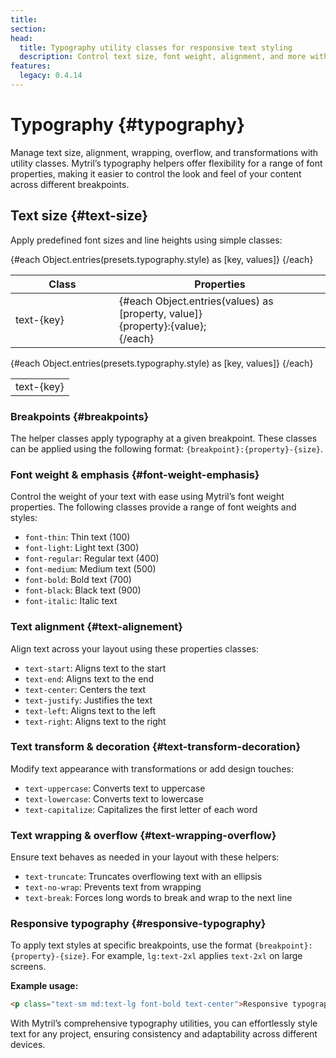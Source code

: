 ```yaml
---
title:
section:
head:
  title: Typography utility classes for responsive text styling
  description: Control text size, font weight, alignment, and more with Mytril's typography utility classes. Easily apply responsive styles for text across different breakpoints in your projects.
features:
  legacy: 0.4.14
---
```


<script lang="ts">
    import {presets} from "../index.js"
</script>

# Typography {#typography}

Manage text size, alignment, wrapping, overflow, and transformations with utility classes. Mytril’s typography helpers offer flexibility for a range of font properties, making it easier to control the look and feel of your content across different breakpoints.

## Text size {#text-size}

Apply predefined font sizes and line heights using simple classes:

<table>
    <thead>
        <tr>
            <th>Class</th>
            <th>Properties</th>
        </tr>
    </thead>
    <tbody>
        {#each Object.entries(presets.typography.style) as [key, values]}
            <tr style="margin-bottom: 5px;">
                <td style="min-width: 150px;">text-{key}</td>
                <td>
                    {#each Object.entries(values) as [property, value]}
                        <div>{property}:{value};</div>
                    {/each}
                </td>
            </tr>
        {/each}
    </tbody>
</table>

<table>
    <tbody>
        {#each Object.entries(presets.typography.style) as [key, values]}
            <tr>
                <td class={`text-{key}`}>text-{key}</td>
            </tr>
        {/each}
    </tbody>
</table>

### Breakpoints {#breakpoints}

The helper classes apply typography at a given breakpoint. These classes can be applied using the following format: `{breakpoint}:{property}-{size}`.

### Font weight & emphasis {#font-weight-emphasis}

Control the weight of your text with ease using Mytril’s font weight properties. The following classes provide a range of font weights and styles:

- `font-thin`: Thin text (100)
- `font-light`: Light text (300)
- `font-regular`: Regular text (400)
- `font-medium`: Medium text (500)
- `font-bold`: Bold text (700)
- `font-black`: Black text (900)
- `font-italic`: Italic text

### Text alignment {#text-alignement}

Align text across your layout using these properties classes:

- `text-start`: Aligns text to the start
- `text-end`: Aligns text to the end
- `text-center`: Centers the text
- `text-justify`: Justifies the text
- `text-left`: Aligns text to the left
- `text-right`: Aligns text to the right

### Text transform & decoration {#text-transform-decoration}

Modify text appearance with transformations or add design touches:

- `text-uppercase`: Converts text to uppercase
- `text-lowercase`: Converts text to lowercase
- `text-capitalize`: Capitalizes the first letter of each word

### Text wrapping & overflow {#text-wrapping-overflow}

Ensure text behaves as needed in your layout with these helpers:

- `text-truncate`: Truncates overflowing text with an ellipsis
- `text-no-wrap`: Prevents text from wrapping
- `text-break`: Forces long words to break and wrap to the next line

### Responsive typography {#responsive-typography}

To apply text styles at specific breakpoints, use the format `{breakpoint}:{property}-{size}`. For example, `lg:text-2xl` applies `text-2xl` on large screens.

**Example usage:**

```html
<p class="text-sm md:text-lg font-bold text-center">Responsive typography made easy with Mytril</p>
```

With Mytril’s comprehensive typography utilities, you can effortlessly style text for any project, ensuring consistency and adaptability across different devices.
